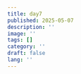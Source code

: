 ```yaml
---
title: day7
published: 2025-05-07
description: ''
image: ''
tags: []
category: ''
draft: false 
lang: ''
---
```

